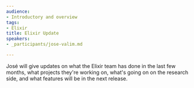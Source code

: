 ```yaml
---
audience:
- Introductory and overview
tags:
- Elixir
title: Elixir Update
speakers:
- _participants/jose-valim.md

---
```

José will give updates on what the Elixir team has done in the last few months, what projects they're working on, what's going on on the research side, and what features will be in the next release.
